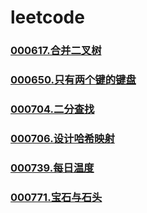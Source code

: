 # leetcode


### [](https://github.com/vjudge/leetcode/tree/master/000601-000800/)
### [](https://github.com/vjudge/leetcode/tree/master/000601-000800/)
### [000617.合并二叉树](https://github.com/vjudge/leetcode/tree/master/000601-000800/000617.合并二叉树)
### [](https://github.com/vjudge/leetcode/tree/master/000601-000800/)
### [](https://github.com/vjudge/leetcode/tree/master/000601-000800/)
### [](https://github.com/vjudge/leetcode/tree/master/000601-000800/)
### [](https://github.com/vjudge/leetcode/tree/master/000601-000800/)
### [](https://github.com/vjudge/leetcode/tree/master/000601-000800/)
### [](https://github.com/vjudge/leetcode/tree/master/000601-000800/)
### [000650.只有两个键的键盘](https://github.com/vjudge/leetcode/tree/master/000601-000800/000650.只有两个键的键盘)
### [](https://github.com/vjudge/leetcode/tree/master/000601-000800/)
### [](https://github.com/vjudge/leetcode/tree/master/000601-000800/)
### [](https://github.com/vjudge/leetcode/tree/master/000601-000800/)
### [000704.二分查找](https://github.com/vjudge/leetcode/tree/master/000601-000800/000704.二分查找)
### [](https://github.com/vjudge/leetcode/tree/master/000601-000800/)
### [000706.设计哈希映射](https://github.com/vjudge/leetcode/tree/master/000601-000800/000706.设计哈希映射)
### [](https://github.com/vjudge/leetcode/tree/master/000601-000800/)
### [](https://github.com/vjudge/leetcode/tree/master/000601-000800/)
### [000739.每日温度](https://github.com/vjudge/leetcode/tree/master/000601-000800/000739.每日温度)
### [](https://github.com/vjudge/leetcode/tree/master/000601-000800/)
### [](https://github.com/vjudge/leetcode/tree/master/000601-000800/)
### [000771.宝石与石头](https://github.com/vjudge/leetcode/tree/master/000601-000800/000771.宝石与石头)
### [](https://github.com/vjudge/leetcode/tree/master/000601-000800/)
### [](https://github.com/vjudge/leetcode/tree/master/000601-000800/)
